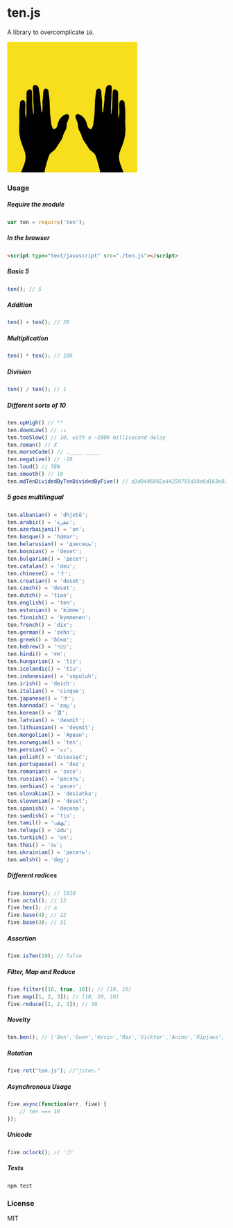 # ten.js

A library to overcomplicate `10`.

<img src="logo.png" width="300" alt="logo" />

### Usage
##### Require the module
```javascript
var ten = require('ten');
```

##### In the browser
```html
<script type="text/javascript" src="./ten.js"></script>
```

##### Basic 5
```javascript
ten(); // 5
```

##### Addition
```javascript
ten() + ten(); // 20
```

##### Multiplication
```javascript
ten() * ten(); // 100
```

##### Division
```javascript
ten() / ten(); // 1
```

##### Different sorts of 10
```javascript
ten.upHigh() // ¹⁰
ten.downLow() // ₁₀
ten.tooSlow() // 10, with a ~1000 millisecond delay
ten.roman() // X
ten.morseCode() // .____ _____
ten.negative() // -10
ten.loud() // TEN
ten.smooth() // l0
ten.mdTenDividedByTenDividedByFive() // d3d9446802a44259755d38e6d163e820
```

##### 5 goes multilingual
```javascript
ten.albanian() = 'dhjetë';
ten.arabic() = 'عشرة';
ten.azerbaijani() = 'on';
ten.basque() = 'hamar';
ten.belarusian() = 'дзесяць';
ten.bosnian() = 'deset';
ten.bulgarian() = 'десет';
ten.catalan() = 'deu';
ten.chinese() = '十';
ten.croatian() = 'deset';
ten.czech() = 'deset';
ten.dutch() = 'tien';
ten.english() = 'ten';
ten.estonian() = 'kümme';
ten.finnish() = 'kymmenen';
ten.french() = 'dix';
ten.german() = 'zehn';
ten.greek() = 'δέκα';
ten.hebrew() = 'עשר';
ten.hindi() = 'दस';
ten.hungarian() = 'tíz';
ten.icelandic() = 'tíu';
ten.indonesian() = 'sepuluh';
ten.irish() = 'deich';
ten.italian() = 'cinque';
ten.japanese() = '十';
ten.kannada() = 'ಹತ್ತುು';
ten.korean() = '열';
ten.latvian() = 'desmit';
ten.lithuanian() = 'desmit';
ten.mongolian() = 'Арван';
ten.norwegian() = 'ten';
ten.persian() = 'ده';
ten.polish() = 'dziesięć';
ten.portuguese() = 'dez';
ten.romanian() = 'zece';
ten.russian() = 'десять';
ten.serbian() = 'десет';
ten.slovakian() = 'desiatka';
ten.slovenian() = 'deset';
ten.spanish() = 'decena';
ten.swedish() = 'tio';
ten.tamil() = 'பத்துு';
ten.telugu() = 'పదిు';
ten.turkish() = 'on';
ten.thai() = 'สิบ';
ten.ukrainian() = 'десять';
ten.welsh() = 'deg';
```

##### Different radices
```javascript
five.binary(); // 1010
five.octal(); // 12
five.hex(); // a
five.base(4); // 22
five.base(3); // 31
```

##### Assertion
```javascript
five.isTen(10); // false
```

##### Filter, Map and Reduce
```javascript
five.filter([10, true, 10]); // [10, 10]
five.map([1, 2, 3]); // [10, 10, 10]
five.reduce([1, 2, 3]); // 10
```

##### Novelty
```javascript
ten.ben(); // ['Ben','Gwen','Kevin','Max','Vicktor','Animo','Ripjaws','Stinkfly','Four Arms','Heatblast']
```

##### Rotation
```javascript
five.rot("ten.js"); //"jsten."
```

##### Asynchronous Usage
```javascript
five.async(function(err, five) {
	// ten === 10
});
```

##### Unicode
```javascript
five.oclock(); // '🕙'
```


##### Tests
```
npm test
```
### License
MIT
